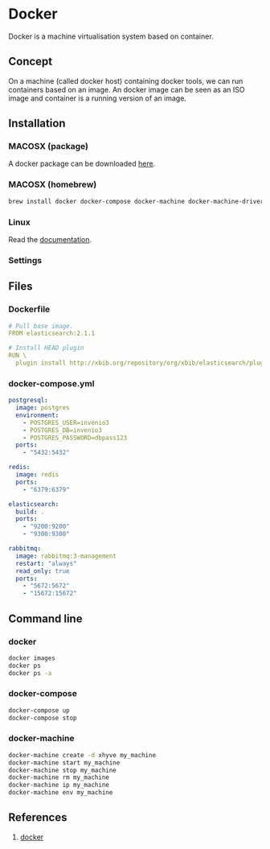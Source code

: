 # Docker

Docker is a machine virtualisation system based on container.

## Concept

On a machine (called docker host) containing docker tools, we can run containers based on an image. An docker image can be seen as an ISO image and container is a running version of an image.

## Installation

### MACOSX (package)

A docker package can be downloaded [here](https://docs.docker.com/docker-for-mac/).

### MACOSX (homebrew)

```bash
brew install docker docker-compose docker-machine docker-machine-driver-xhyve
```

### Linux

Read the [documentation](https://docs.docker.com/engine/installation/linux/).

### Settings

## Files

### Dockerfile


```yaml
# Pull base image.
FROM elasticsearch:2.1.1

# Install HEAD plugin
RUN \
  plugin install http://xbib.org/repository/org/xbib/elasticsearch/plugin/elasticsearch-aggregations/2.1.1.1/elasticsearch-aggregations-2.1.1.1-plugin.zip \
```

### docker-compose.yml

```yaml
postgresql:
  image: postgres
  environment:
    - POSTGRES_USER=invenio3
    - POSTGRES_DB=invenio3
    - POSTGRES_PASSWORD=dbpass123
  ports:
    - "5432:5432"

redis:
  image: redis
  ports:
    - "6379:6379"

elasticsearch:
  build: .
  ports:
    - "9200:9200"
    - "9300:9300"

rabbitmq:
  image: rabbitmq:3-management
  restart: "always"
  read_only: true
  ports:
    - "5672:5672"
    - "15672:15672"
```

## Command line

### docker

```bash
docker images
docker ps
docker ps -a
```

### docker-compose

```bash
docker-compose up
docker-compose stop
```

### docker-machine

```bash
docker-machine create -d xhyve my_machine
docker-machine start my_machine
docker-machine stop my_machine
docker-machine rm my_machine
docker-machine ip my_machine
docker-machine env my_machine
```

## References

1. [docker](http://www.docker.com)